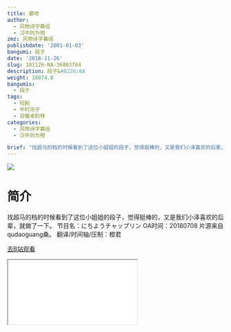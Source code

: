 ```yaml
---
title: 墓地
author:
  - 风物诗字幕组
  - 汉中则为橙
zmz: 风物诗字幕组
publishdate: '2001-01-03'
bangumi: 段子
date: '2018-11-26'
slug: 181126-NA-36803784
description: 段子&#8226;NA
weight: 18874.0
bangumis:
  - 段子
tags:
  - 短剧
  - 中村涼子
  - 日曜卓别林
categories:
  - 风物诗字幕组
  - 汉中则为橙

brief: "找超马的档的时候看到了这位小姐姐的段子，觉得挺棒的，又是我们小泽喜欢的后辈，就做了一下。 节目名：にちようチャップリン OA时间：20180708 片源来自qudaoguang桑。 翻译/时间轴/压制：橙君"
---
```

![](https://i.imgur.com/z1EfdWN.jpg)
# 简介  
找超马的档的时候看到了这位小姐姐的段子，觉得挺棒的，又是我们小泽喜欢的后辈，就做了一下。
节目名：にちようチャップリン
OA时间：20180708
片源来自qudaoguang桑。
翻译/时间轴/压制：橙君  

[去B站观看](https://www.bilibili.com/video/av36803784/)
<div class ="resp-container"><iframe class="testiframe" src="//player.bilibili.com/player.html?aid=36803784"", scrolling="no", allowfullscreen="true" > </iframe></div> 
